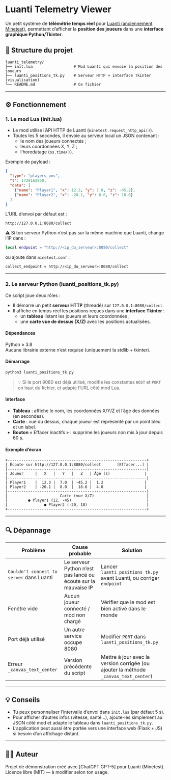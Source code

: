 # Luanti Telemetry Viewer

Un petit système de **télémétrie temps réel** pour [Luanti (anciennement Minetest)](https://www.luanti.org), permettant d’afficher la **position des joueurs** dans une **interface graphique Python/Tkinter**.

## 🧩 Structure du projet

```
luanti_telemetry/
├── init.lua                  # Mod Luanti qui envoie la position des joueurs
├── luanti_positions_tk.py    # Serveur HTTP + interface Tkinter (visualisation)
└── README.md                 # Ce fichier
```

---

## ⚙️ Fonctionnement

### 1. Le mod Lua (init.lua)
- Le mod utilise l’API HTTP de Luanti (`minetest.request_http_api()`).
- Toutes les 5 secondes, il envoie au serveur local un JSON contenant :
  - le nom des joueurs connectés ;
  - leurs coordonnées X, Y, Z ;
  - l’horodatage (`os.time()`).

Exemple de payload :
```json
{
  "type": "players_pos",
  "t": 1728162850,
  "data": [
    {"name": "Player1", "x": 12.3, "y": 7.0, "z": -45.2},
    {"name": "Player2", "x": -20.1, "y": 8.0, "z": 18.6}
  ]
}
```

L’URL d’envoi par défaut est :
```
http://127.0.0.1:8080/collect
```

⚠️ Si ton serveur Python n’est pas sur la même machine que Luanti, change l’IP dans :
```lua
local endpoint = "http://<ip_du_serveur>:8080/collect"
```
ou ajoute dans `minetest.conf` :
```
collect_endpoint = http://<ip_du_serveur>:8080/collect
```

---

### 2. Le serveur Python (luanti_positions_tk.py)

Ce script joue deux rôles :
- Il démarre un petit **serveur HTTP** (threadé) sur `127.0.0.1:8080/collect`.
- Il affiche en temps réel les positions reçues dans une **interface Tkinter** :
  - un **tableau** listant les joueurs et leurs coordonnées ;
  - une **carte vue de dessus (X/Z)** avec les positions actualisées.

#### Dépendances

Python ≥ 3.8  
Aucune librairie externe n’est requise (uniquement la stdlib + tkinter).

#### Démarrage

```bash
python3 luanti_positions_tk.py
```

> 💡 Si le port 8080 est déjà utilisé, modifie les constantes `HOST` et `PORT` en haut du fichier, et adapte l’URL côté mod Lua.

#### Interface

- **Tableau** : affiche le nom, les coordonnées X/Y/Z et l’âge des données (en secondes).  
- **Carte** : vue du dessus, chaque joueur est représenté par un point bleu et un label.  
- **Bouton** « Effacer inactifs » : supprime les joueurs non mis à jour depuis 60 s.

#### Exemple d’écran

```
+-------------------------------------------------------------+
| Écoute sur http://127.0.0.1:8080/collect       [Effacer...] |
|-------------------------------------------------------------|
| Joueur     |   X   |   Y   |   Z   | Âge (s)               |
|-------------------------------------------------------------|
| Player1    |  12.3 |  7.0  | -45.2 |  1.2                  |
| Player2    | -20.1 |  8.0  |  18.6 |  4.8                  |
|-------------------------------------------------------------|
|                       Carte (vue X/Z)                       |
|         ● Player1 (12, -45)                                 |
|                ● Player2 (-20, 18)                          |
+-------------------------------------------------------------+
```

---

## 🔍 Dépannage

| Problème | Cause probable | Solution |
|-----------|----------------|-----------|
| `Couldn't connect to server` dans Luanti | Le serveur Python n’est pas lancé ou écoute sur la mauvaise IP | Lancer `luanti_positions_tk.py` avant Luanti, ou corriger `endpoint` |
| Fenêtre vide | Aucun joueur connecté / mod non chargé | Vérifier que le mod est bien activé dans le monde |
| Port déjà utilisé | Un autre service occupe 8080 | Modifier `PORT` dans `luanti_positions_tk.py` |
| Erreur `_canvas_text_center` | Version précédente du script | Mettre à jour avec la version corrigée (ou ajouter la méthode `_canvas_text_center`) |

---

## 💡 Conseils

- Tu peux personnaliser l’intervalle d’envoi dans `init.lua` (par défaut 5 s).  
- Pour afficher d’autres infos (vitesse, santé…), ajoute-les simplement au JSON côté mod et adapte le tableau dans `luanti_positions_tk.py`.  
- L’application peut aussi être portée vers une interface web (Flask + JS) si besoin d’un affichage distant.

---

## 🧑‍💻 Auteur
Projet de démonstration créé avec [ChatGPT GPT-5] pour Luanti (Minetest).  
Licence libre (MIT) — à modifier selon ton usage.
